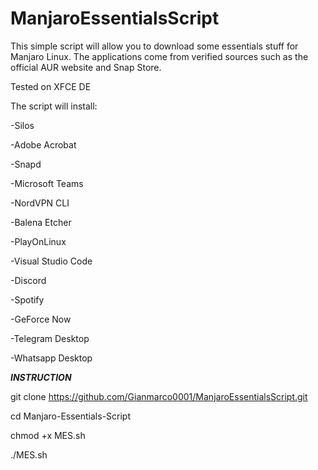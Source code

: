 # ManjaroEssentialsScript

This simple script will allow you to download some essentials stuff for Manjaro Linux. 
The applications come from verified sources such as the official AUR website and Snap Store.

Tested on XFCE DE

The script will install:

-Silos                              

-Adobe Acrobat 

-Snapd                              

-Microsoft Teams

-NordVPN CLI                        

-Balena Etcher

-PlayOnLinux                        

-Visual Studio Code

-Discord                            

-Spotify

-GeForce Now                        

-Telegram Desktop

-Whatsapp Desktop

***************INSTRUCTION***************

git clone https://github.com/Gianmarco0001/ManjaroEssentialsScript.git

cd Manjaro-Essentials-Script

chmod +x MES.sh 

./MES.sh
